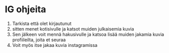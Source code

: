# IG ohjeita
1. Tarkista että olet kirjautunut
2. sitten menet kotisivulle ja katsot muiden julkaisemia kuvia
3. Sen jälkeen voit mennä hakusivulle ja katsoa lisää muiden jakamia kuvia profiileilta, joita et seuraa
4. Voit myös itse jakaa kuvia instagramissa